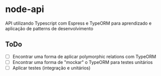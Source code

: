 # node-api
API utilizando Typescript com Espress e TypeORM para aprendizado e aplicação de patterns de desenvolvimento

## ToDo
- [ ] Encontrar uma forma de aplicar polymorphic relations com TypeORM
- [ ] Encontrar uma forma de "mockar" o TypeORM para testes unitários
- [ ] Aplicar testes (integração e unitários)
